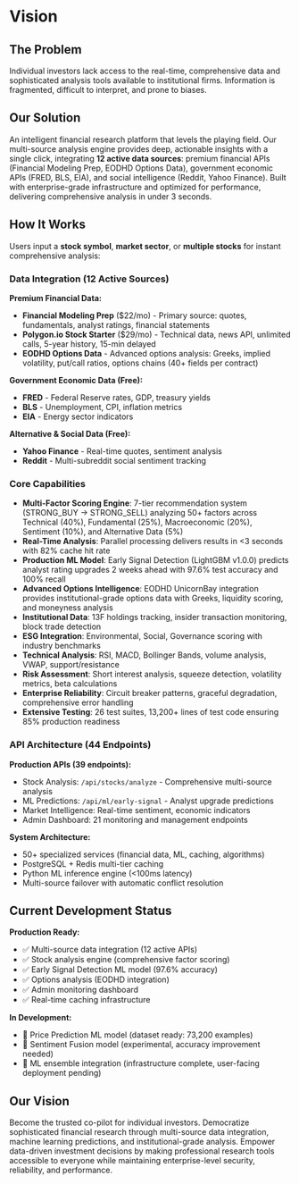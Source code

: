 # Vision

## The Problem

Individual investors lack access to the real-time, comprehensive data and sophisticated analysis tools available to institutional firms. Information is fragmented, difficult to interpret, and prone to biases.

## Our Solution

An intelligent financial research platform that levels the playing field. Our multi-source analysis engine provides deep, actionable insights with a single click, integrating **12 active data sources**: premium financial APIs (Financial Modeling Prep, EODHD Options Data), government economic APIs (FRED, BLS, EIA), and social intelligence (Reddit, Yahoo Finance). Built with enterprise-grade infrastructure and optimized for performance, delivering comprehensive analysis in under 3 seconds.

## How It Works

Users input a **stock symbol**, **market sector**, or **multiple stocks** for instant comprehensive analysis:

### Data Integration (12 Active Sources)

**Premium Financial Data:**
- **Financial Modeling Prep** ($22/mo) - Primary source: quotes, fundamentals, analyst ratings, financial statements
- **Polygon.io Stock Starter** ($29/mo) - Technical data, news API, unlimited calls, 5-year history, 15-min delayed
- **EODHD Options Data** - Advanced options analysis: Greeks, implied volatility, put/call ratios, options chains (40+ fields per contract)

**Government Economic Data (Free):**
- **FRED** - Federal Reserve rates, GDP, treasury yields
- **BLS** - Unemployment, CPI, inflation metrics
- **EIA** - Energy sector indicators

**Alternative & Social Data (Free):**
- **Yahoo Finance** - Real-time quotes, sentiment analysis
- **Reddit** - Multi-subreddit social sentiment tracking

### Core Capabilities

- **Multi-Factor Scoring Engine**: 7-tier recommendation system (STRONG_BUY → STRONG_SELL) analyzing 50+ factors across Technical (40%), Fundamental (25%), Macroeconomic (20%), Sentiment (10%), and Alternative Data (5%)
- **Real-Time Analysis**: Parallel processing delivers results in <3 seconds with 82% cache hit rate
- **Production ML Model**: Early Signal Detection (LightGBM v1.0.0) predicts analyst rating upgrades 2 weeks ahead with 97.6% test accuracy and 100% recall
- **Advanced Options Intelligence**: EODHD UnicornBay integration provides institutional-grade options data with Greeks, liquidity scoring, and moneyness analysis
- **Institutional Data**: 13F holdings tracking, insider transaction monitoring, block trade detection
- **ESG Integration**: Environmental, Social, Governance scoring with industry benchmarks
- **Technical Analysis**: RSI, MACD, Bollinger Bands, volume analysis, VWAP, support/resistance
- **Risk Assessment**: Short interest analysis, squeeze detection, volatility metrics, beta calculations
- **Enterprise Reliability**: Circuit breaker patterns, graceful degradation, comprehensive error handling
- **Extensive Testing**: 26 test suites, 13,200+ lines of test code ensuring 85% production readiness

### API Architecture (44 Endpoints)

**Production APIs (39 endpoints):**
- Stock Analysis: `/api/stocks/analyze` - Comprehensive multi-source analysis
- ML Predictions: `/api/ml/early-signal` - Analyst upgrade predictions
- Market Intelligence: Real-time sentiment, economic indicators
- Admin Dashboard: 21 monitoring and management endpoints

**System Architecture:**
- 50+ specialized services (financial data, ML, caching, algorithms)
- PostgreSQL + Redis multi-tier caching
- Python ML inference engine (<100ms latency)
- Multi-source failover with automatic conflict resolution

## Current Development Status

**Production Ready:**
- ✅ Multi-source data integration (12 active APIs)
- ✅ Stock analysis engine (comprehensive factor scoring)
- ✅ Early Signal Detection ML model (97.6% accuracy)
- ✅ Options analysis (EODHD integration)
- ✅ Admin monitoring dashboard
- ✅ Real-time caching infrastructure

**In Development:**
- 🔄 Price Prediction ML model (dataset ready: 73,200 examples)
- 🔄 Sentiment Fusion model (experimental, accuracy improvement needed)
- 🔄 ML ensemble integration (infrastructure complete, user-facing deployment pending)

## Our Vision

Become the trusted co-pilot for individual investors. Democratize sophisticated financial research through multi-source data integration, machine learning predictions, and institutional-grade analysis. Empower data-driven investment decisions by making professional research tools accessible to everyone while maintaining enterprise-level security, reliability, and performance.
